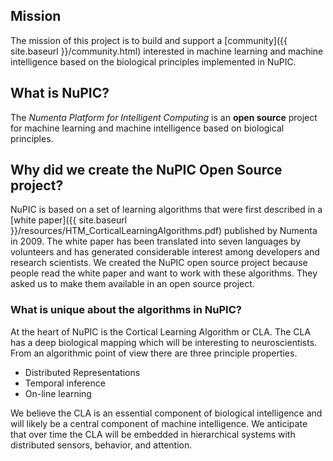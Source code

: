 <!-- <section>
  <nav class="toc">
    <ul>
      <li><a href="#mission">Mission</a></li>
      <li><a href="#what_is_nupic">What?</a></li>
      <li><a href="#why_did_we_create_the_nupic_open_source_project">Why?</a></li>
    </ul>
  </nav>
</section> -->

Mission
-------
The mission of this project is to build and support a [community]({{ site.baseurl }}/community.html) interested in machine learning and machine intelligence based on the biological principles implemented in NuPIC.

What is NuPIC?
--------------
The *Numenta Platform for Intelligent Computing* is an **open source** project for machine learning and machine intelligence based on biological principles.

Why did we create the NuPIC Open Source project?
--------------
NuPIC is based on a set of learning algorithms that were first described in a [white paper]({{ site.baseurl }}/resources/HTM_CorticalLearningAlgorithms.pdf) published by Numenta in 2009.  The white paper has been translated into seven languages by volunteers and has generated considerable interest among developers and research scientists.  We created the NuPIC open source project because people read the white paper and want to work with these algorithms.  They asked us to make them available in an open source project.


### What is unique about the algorithms in NuPIC?

At the heart of NuPIC is the Cortical Learning Algorithm or CLA.  The CLA has a deep biological mapping which will be interesting to neuroscientists.  From an algorithmic point of view there are three principle properties.

* Distributed Representations
* Temporal inference
* On-line learning

We believe the CLA is an essential component of biological intelligence and will likely be a central component of machine intelligence.  We anticipate that over time the CLA will be embedded in hierarchical systems with distributed sensors, behavior, and attention.